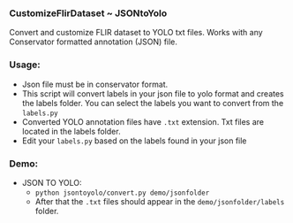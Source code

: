 ### CustomizeFlirDataset ~ JSONtoYolo
Convert and customize FLIR dataset  to YOLO txt files. Works with any Conservator formatted annotation (JSON) file.

### Usage:
- Json file  must be in conservator format.
- This script will convert labels in your json file to yolo format and creates the labels folder. You can select the labels you want to convert from the `labels.py`  
- Converted YOLO annotation files have `.txt` extension. Txt files are located in the labels folder.
- Edit your ```labels.py``` based on the labels found in your json file

### Demo:
- JSON TO YOLO:
   - ```python jsontoyolo/convert.py demo/jsonfolder```
   - After that the ```.txt``` files should appear in the ```demo/jsonfolder/labels``` folder.
